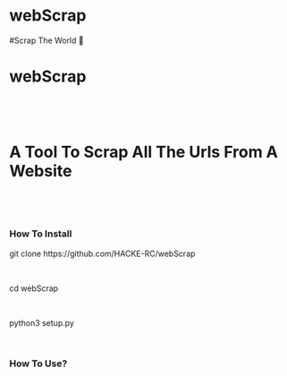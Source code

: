 # webScrap
#Scrap The World 🥳
<br>
<h1>webScrap<h1>
<br>
<p>A Tool To Scrap All The Urls From A Website</p>
<br>
<h3>How To Install</h3>
<p>git clone https://github.com/HACKE-RC/webScrap</p>
<br>
<p>cd webScrap</p>
<br>
<p>python3 setup.py</p>
<br>
<h3>How To Use?</h3>
<br>

